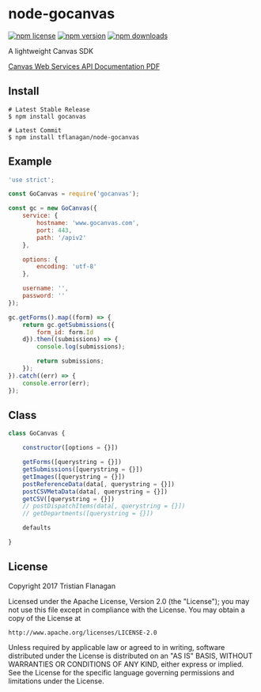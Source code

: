 node-gocanvas
==============

[![npm license](https://img.shields.io/npm/l/gocanvas.svg)](https://www.npmjs.com/package/gocanvas) [![npm version](https://img.shields.io/npm/v/gocanvas.svg)](https://www.npmjs.com/package/gocanvas) [![npm downloads](https://img.shields.io/npm/dm/gocanvas.svg)](https://www.npmjs.com/package/gocanvas)

A lightweight Canvas SDK

[Canvas Web Services API Documentation PDF](https://www.gocanvas.com/content/images/file-uploads/Canvas_Webservices.pdf)

Install
-------
```
# Latest Stable Release
$ npm install gocanvas

# Latest Commit
$ npm install tflanagan/node-gocanvas
```

Example
-------
```javascript
'use strict';

const GoCanvas = require('gocanvas');

const gc = new GoCanvas({
	service: {
		hostname: 'www.gocanvas.com',
		port: 443,
		path: '/apiv2'
	},

	options: {
		encoding: 'utf-8'
	},

	username: '',
	password: ''
});

gc.getForms().map((form) => {
	return gc.getSubmissions({
		form_id: form.Id
	d}).then((submissions) => {
		console.log(submissions);

		return submissions;
	});
}).catch((err) => {
	console.error(err);
});

```

Class
-----
```javascript
class GoCanvas {

	constructor([options = {}])

	getForms([querystring = {}])
	getSubmissions([querystring = {}])
	getImages([querystring = {}])
	postReferenceData(data[, querystring = {}])
	postCSVMetaData(data[, querystring = {}])
	getCSV([querystring = {}])
	// postDispatchItems(data[, querystring = {}])
	// getDepartments([querystring = {}])

	defaults

}
```

License
-------

Copyright 2017 Tristian Flanagan

Licensed under the Apache License, Version 2.0 (the "License");
you may not use this file except in compliance with the License.
You may obtain a copy of the License at

    http://www.apache.org/licenses/LICENSE-2.0

Unless required by applicable law or agreed to in writing, software
distributed under the License is distributed on an "AS IS" BASIS,
WITHOUT WARRANTIES OR CONDITIONS OF ANY KIND, either express or implied.
See the License for the specific language governing permissions and
limitations under the License.
